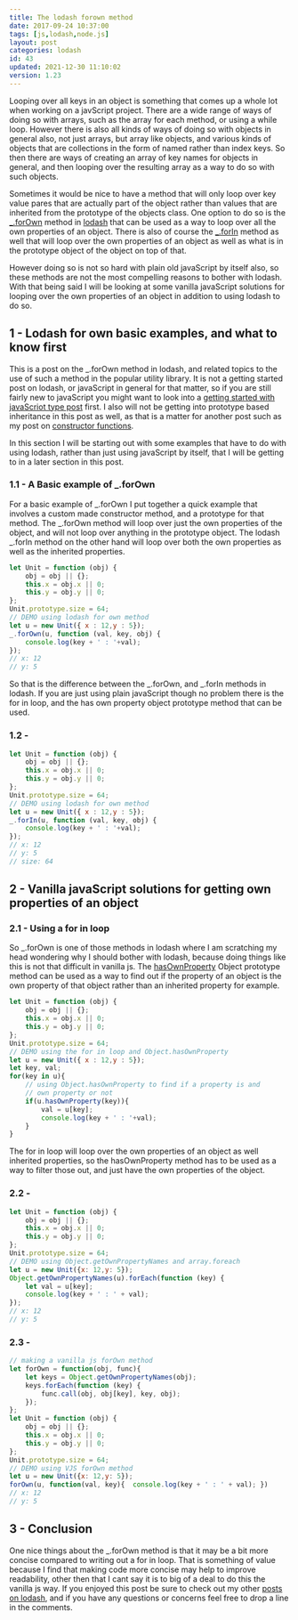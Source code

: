 ```yaml
---
title: The lodash forown method
date: 2017-09-24 10:37:00
tags: [js,lodash,node.js]
layout: post
categories: lodash
id: 43
updated: 2021-12-30 11:10:02
version: 1.23
---
```


Looping over all keys in an object is something that comes up a whole lot when working on a javScript project. There are a wide range of ways of doing so with arrays, such as the array for each method, or using a while loop. However there is also all kinds of ways of doing so with objects in general also, not just arrays, but array like objects, and various kinds of objects that are collections in the form of named rather than index keys. So then there are ways of creating an array of key names for objects in general, and then looping over the resulting array as a way to do so with such objects.

Sometimes it would be nice to have a method that will only loop over key value pares that are actually part of the object rather than values that are inherited from the prototype of the objects class. One option to do so is the [\_.forOwn](https://lodash.com/docs/4.17.4#forOwn) method in [lodash](https://lodash.com/) that can be used as a way to loop over all the own properties of an object. There is also of course the [\_.forIn](/2018/09/30/lodash_forin/) method as well that will loop over the own properties of an object as well as what is in the prototype object of the object on top of that.

However doing so is not so hard with plain old javaScript by itself also, so these methods are not the most compelling reasons to bother with lodash. With that being said I will be looking at some vanilla javaScript solutions for looping over the own properties of an object in addition to using lodash to do so.

<!-- more -->

## 1 - Lodash for own basic examples, and what to know first

This is a post on the \_.forOwn method in lodash, and related topics to the use of such a method in the popular utility library. It is not a getting started post on lodash, or javaScript in general for that matter, so if you are still fairly new to javaScript you might want to look into a [getting started with javaScriot type post](/2018/11/27/js-getting-started/) first. I also will not be getting into prototype based inheritance in this post as well, as that is a matter for another post such as my post on [constructor functions](/2019/02/27/js-javascript-constructor/).

In this section I will be starting out with some examples that have to do with using lodash, rather than just using javaScript by itself, that I will be getting to in a later section in this post.

### 1.1 - A Basic example of \_.forOwn

For a basic example of \_.forOwn I put together a quick example that involves a custom made constructor method, and a prototype for that method. The \_.forOwn method will loop over just the own properties of the object, and will not loop over anything in the prototype object. The lodash \_.forIn method on the other hand will loop over both the own properties as well as the inherited properties.

```js
let Unit = function (obj) {
    obj = obj || {};
    this.x = obj.x || 0;
    this.y = obj.y || 0;
};
Unit.prototype.size = 64;
// DEMO using lodash for own method
let u = new Unit({ x : 12,y : 5});
_.forOwn(u, function (val, key, obj) {
    console.log(key + ' : '+val);
});
// x: 12
// y: 5
```

So that is the difference between the \_.forOwn, and \_.forIn methods in lodash. If you are just using plain javaScript though no problem there is the for in loop, and the has own property object prototype method that can be used.

### 1.2 - 

```js
let Unit = function (obj) {
    obj = obj || {};
    this.x = obj.x || 0;
    this.y = obj.y || 0;
};
Unit.prototype.size = 64;
// DEMO using lodash for own method
let u = new Unit({ x : 12,y : 5});
_.forIn(u, function (val, key, obj) {
    console.log(key + ' : '+val);
});
// x: 12
// y: 5
// size: 64
```

## 2 - Vanilla javaScript solutions for getting own properties of an object

### 2.1 - Using a for in loop

So \_.forOwn is one of those methods in lodash where I am scratching my head wondering why I should bother with lodash, because doing things like this is not that difficult in vanilla js. The [hasOwnProperty](https://developer.mozilla.org/en-US/docs/Web/JavaScript/Reference/Global_Objects/Object/hasOwnProperty) Object prototype method can be used as a way to find out if the property of an object is the own property of that object rather than an inherited property for example.

```js
let Unit = function (obj) {
    obj = obj || {};
    this.x = obj.x || 0;
    this.y = obj.y || 0;
};
Unit.prototype.size = 64;
// DEMO using the for in loop and Object.hasOwnProperty
let u = new Unit({ x : 12,y : 5});
let key, val;
for(key in u){
    // using Object.hasOwnProperty to find if a property is and
    // own property or not
    if(u.hasOwnProperty(key)){
        val = u[key];
        console.log(key + ' : '+val);
    }
}
```

The for in loop will loop over the own properties of an object as well inherited properties, so the hasOwnProperty method has to be used as a way to filter those out, and just have the own properties of the object.

### 2.2 - 

```js
let Unit = function (obj) {
    obj = obj || {};
    this.x = obj.x || 0;
    this.y = obj.y || 0;
};
Unit.prototype.size = 64;
// DEMO using Object.getOwnPropertyNames and array.foreach
let u = new Unit({x: 12,y: 5});
Object.getOwnPropertyNames(u).forEach(function (key) {
    let val = u[key];
    console.log(key + ' : ' + val);
});
// x: 12
// y: 5
```

### 2.3 - 

```js
// making a vanilla js forOwn method
let forOwn = function(obj, func){
    let keys = Object.getOwnPropertyNames(obj);
    keys.forEach(function (key) {
        func.call(obj, obj[key], key, obj);
    });
};
let Unit = function (obj) {
    obj = obj || {};
    this.x = obj.x || 0;
    this.y = obj.y || 0;
};
Unit.prototype.size = 64;
// DEMO using VJS forOwn method
let u = new Unit({x: 12,y: 5});
forOwn(u, function(val, key){  console.log(key + ' : ' + val); })
// x: 12
// y: 5
```

## 3 - Conclusion

One nice things about the \_.forOwn method is that it may be a bit more concise compared to writing out a for in loop. That is something of value because I find that making code more concise may help to improve readability, other then that I cant say it is to big of a deal to do this the vanilla js way. If you enjoyed this post be sure to check out my other [posts on lodash](/categories/lodash/), and if you have any questions or concerns feel free to drop a line in the comments.